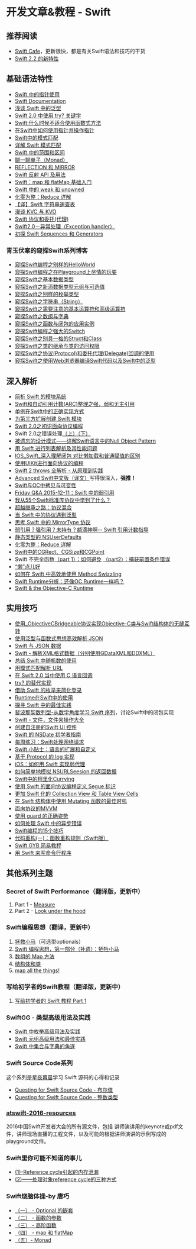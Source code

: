 # 开发文章&教程 - Swift
## 推荐阅读
- [Swift Cafe][1]，更新很快，都是有关Swift语法和技巧的干货
- [Swift 2.2 的新特性][2]

## 基础语法特性
- [Swift 中的指针使用][3]
- [Swift Documentation][4]
- [浅谈 Swift 中的泛型][5]
- [Swift 2.0 中使用 try? 关键字][6]
- [Swift:什么时候不适合使用函数式方法][7]
- [在Swift中如何使用指针并操作指针][8]
- [Swift中的模式匹配][9]
- [详解 Swift 模式匹配][10]
- [Swift 中的范围和区间][11]
- [聊一聊单子（Monad）][12]
- [REFLECTION 和 MIRROR][13]
- [Swift 反射 API 及用法][14]
- [Swift：map 和 flatMap 基础入门][15]
- [Swift 中的 weak 和 unowned][16]
- [化零为整：Reduce 详解][17]
- [【译】Swift 字符串速查表][18]
- [漫谈 KVC 与 KVO][19]
- [Swift 协议和委托(代理)][20]
- [Swift2.0－异常处理（Exception handler）][21]
- [初探 Swift Sequences 和 Generators][22]

### 青玉伏案的窥探Swift系列博客
- [窥探Swift编程之别样的HelloWorld][23]
- [窥探Swift编程之在Playground上尽情的玩耍][24]
- [窥探Swift之基本数据类型][25]
- [窥探Swift之新添数据类型元组与可选值][26]
- [窥探Swift之别样的枚举类型][27]
- [窥探Swift之字符串（String）][28]
- [窥探Swift之需要注意的基本运算符和高级运算符][29]
- [窥探Swift之数组与字典][30]
- [窥探Swift之函数与闭包的应用实例][31]
- [窥探Swift编程之强大的Switch][32]
- [窥探Swift之别具一格的Struct和Class][33]
- [窥探Swift之类的继承与类的访问权限][34]
- [窥探Swift之协议(Protocol)和委托代理(Delegate)回调的使用][35]
- [窥探Swift之使用Web浏览器编译Swift代码以及Swift中的泛型][36]


## 深入解析
- [简析 Swift 的模块系统][37]
- [Swift和自动引用计数(ARC)整理之强，弱和无主引用][38]
- [单例在Swift中的正确实现方式][39]
- [为第三方扩展创建 Swift 模块][40]
- [Swift 2.0之初识面向协议编程][41]
- Swift 2.0之错误处理[（上）][42][（下）][43]
- [被遗忘的设计模式——详解Swift语言中的Null Object Pattern][44]
- [用 Swift 进行列表解析及其性能问题][45]
- [IOS\_Swift\_深入理解闭包 对比懒加载和普通赋值的区别][46]
- [使用UIKit进行面向协议的编程][47]
- [Swift 2 throws 全解析 - 从原理到实践][48]
- [Advanced Swift中文版（译文）][49]写得很深入，**强推！**
- [Swift与OC中拷贝与可变性][50]
- [Friday Q&A 2015-12-11：Swift 中的弱引用][51]
- [我从55个Swift标准库协议中学到了什么？][52]
- [超越继承之路：协议混合][53]
- [当 Swift 中的协议遇到泛型][54]
- [思考 Swift 中的 MirrorType 协议][55]
- [弱引用？强引用？未持有？额滴神啊-- Swift 引用计数指导][56]
- [静态类型的 NSUserDefaults][57]
- [化零为整：Reduce 详解][58]
- [Swift中的CGRect、CGSize和CGPoint][59]
- Swift 不完全函数[（part 1）：如何避免][60] [（part2）：捕获前置条件错误][61]
- [“懒”点儿好][62]
- [如何在 Swift 中高效地使用 Method Swizzling][63]
- [Swift Runtime分析：还像OC Runtime一样吗？][64]
- [Swift & the Objective-C Runtime][65]

## 实用技巧
- [使用\_ObjectiveCBridgeable协议实现Objective-C类与Swift结构体的无缝互转][66]
- [使用泛型与函数式思想高效解析 JSON][67]
- [Swift 与 JSON 数据][68]
- [Swift - 解析XML格式数据（分别使用GDataXML和DDXML）][69]
- [总结 Swift 中随机数的使用][70]
- [用模式匹配解析 URL][71]
- [在 Swift 2.0 当中使用 C 语言回调][72]
- [try? 的替代实现][73]
- [借助 Swift 的枚举来简化登录][74]
- [Runtime在Swift中的使用][75]
- [探寻 Swift 中的最佳实践][76]
- [斐波那契数列型-从数学角度学习 Swift 序列][77]，讨论Swift中的闭包实现
- [Swift - 文件，文件夹操作大全][78]
- [创建自注册的Swift UI 控件][79]
- [Swift 的 NSDate 初学者指南][80]
- [每周练习：Swift处理网络请求][81]
- [Swift 小贴士：语言的扩展和自定义][82]
- [基于 Protocol 的 log 实现][83]
- [iOS：如何用 Swift 实现弱代理][84]
- [如何简单地模拟 NSURLSeesion 的返回数据][85]
- [Swift中的柯里化Currying][86]
- [使用 Swift 的面向协议编程定义 Segue 标识][87]
- [更加 Swift 化的 Collection View 和 Table View Cells][88]
- [在 Swift 结构体中使用 Mutating 函数的最佳时机][89]
- [面向协议的MVVM][90]
- [使用 guard 的正确姿势][91]
- [如何处理 Swift 中的异步错误][92]
- [Swift编程的15个技巧][93]
- [代码重构(一)：函数重构规则（Swift版）][94]
- [Swift GYB 简易教程][95]
- [用 Swift 来写命令行程序][96]

## 其他系列主题
### Secret of Swift Performance（翻译版，更新中）
1. Part 1 - [Measure][97]
2. Part 2 - [Look under the hood][98]

### Swift编程思想（翻译，更新中）
1. [拯救小马][99]（可选型optionals）
2. [Swift 编程思想，第一部分（补遗）：牺牲小马][100]
2. [数组的 Map 方法][101]
3. [结构体和类][102]
1. [map all the things!][103]

### 写给初学者的Swift教程（翻译版，更新中）
1. [写给初学者的 Swift 教程 Part 1][104]

### SwiftGG - 类型高级用法及实践
- [Swift 中枚举高级用法及实践][105]
- [Swift 元组高级用法和最佳实践][106]
- [Swift 中集合与字典的角逐][107]

### Swift Source Code系列
这个系列是[星夜暮晨][108]学习 Swift 源码的心得和记录
- [Questing for Swift Source Code - 布尔值][109]
- [Questing for Swift Source Code -  整数类型][110]

### [atswift-2016-resources][111]
2016中国Swift开发者大会的所有源文件，包括 讲师演讲用的keynote或pdf文件，讲师现场直播的工程文件，以及可能的根据讲师演讲的示例写成的playground文件。

### Swift里你可能不知道的事儿
- [(1)-Reference cycle引起的内存泄漏][112]
- [(2)——处理对象reference cycle的三种方式][113]

### Swift烧脑体操-by 唐巧
- [（一） - Optional 的嵌套][114]
- [（二） - 函数的参数][115]
- [（三） - 高阶函数][116]
- [（四） - map 和 flatMap][117]
- [（五）- Monad][118]

[1]:	http://swiftcafe.io/ "Swift Cafe"
[2]:	http://chengway.in/swift-2-2-de-xin-te-xing/
[3]:	http://onevcat.com/2015/01/swift-pointer/
[4]:	http://nshipster.cn/swift-documentation/
[5]:	http://swift.gg/2015/09/16/swift-generics/ "浅谈 Swift 中的泛型"
[6]:	http://swift.gg/2015/08/31/swift-2-lets-try/ "Swift 2.0 中使用 try? 关键字"
[7]:	http://swift.gg/2015/08/28/swift_when_the_functional_approach_is_not_right/ "Swift:什么时候不适合使用函数式方法"
[8]:	https://github.com/icepy/_posts/issues/3
[9]:	http://swift.gg/2015/10/16/swift-pattern-matching/ "Swift中的模式匹配"
[10]:	http://swift.gg/2015/10/27/swift-pattern-matching-in-detail/ "详解 Swift 模式匹配"
[11]:	http://swift.gg/2015/10/26/swift-ranges-and-intervals/ "Swift 中的范围和区间"
[12]:	http://swift.gg/2015/10/30/lets-talk-about-monads/ "聊一聊单子（Monad）"
[13]:	http://swifter.tips/reflect/
[14]:	http://swift.gg/2015/11/23/swift-reflection-api-what-you-can-do/ "Swift 反射 API 及用法"
[15]:	http://swift.gg/2015/11/26/swift-map-and-flatmap/ "Swift：map 和 flatMap 基础入门"
[16]:	http://swift.gg/2015/12/02/swift-weak-and-unowned/ "Swift 中的 weak 和 unowned"
[17]:	http://swift.gg/2015/12/10/reduce-all-the-things/ "化零为整：Reduce 详解"
[18]:	http://www.cocoachina.com/swift/20151218/14746.html
[19]:	http://swiftcafe.io/2016/01/03/kvc/ "漫谈 KVC 与 KVO"
[20]:	http://www.cnblogs.com/xilanglang/p/5143613.html "Swift 协议和委托(代理)"
[21]:	http://www.cnblogs.com/GarveyCalvin/p/5081608.html "Swift2.0－异常处理（Exception handler）"
[22]:	http://swift.gg/2016/03/10/experimenting-with-swift-2-sequencetype-generatortype/ "初探 Swift Sequences 和 Generators"
[23]:	http://www.cnblogs.com/ludashi/p/4451207.html "窥探Swift编程之别样的HelloWorld"
[24]:	http://www.cnblogs.com/ludashi/p/4451481.html "窥探Swift编程之在Playground上尽情的玩耍"
[25]:	http://www.cnblogs.com/ludashi/p/4454496.html "窥探Swift之基本数据类型"
[26]:	http://www.cnblogs.com/ludashi/p/4711010.html "窥探Swift之新添数据类型元组与可选值"
[27]:	http://www.cnblogs.com/ludashi/p/4721158.html "窥探Swift之别样的枚举类型"
[28]:	http://www.cnblogs.com/ludashi/p/4725018.html "窥探Swift之字符串（String）"
[29]:	http://www.cnblogs.com/ludashi/p/4963036.html "窥探Swift之需要注意的基本运算符和高级运算符"
[30]:	http://www.cnblogs.com/ludashi/p/5006321.html "窥探Swift之数组与字典"
[31]:	http://www.cnblogs.com/ludashi/p/4968837.html "窥探Swift之函数与闭包的应用实例"
[32]:	http://www.cnblogs.com/ludashi/p/5033542.html "窥探Swift编程之强大的Switch"
[33]:	http://www.cnblogs.com/ludashi/p/5044196.html "窥探Swift之别具一格的Struct和Class"
[34]:	http://www.cnblogs.com/ludashi/p/5048831.html "窥探Swift之类的继承与类的访问权限"
[35]:	http://www.cnblogs.com/ludashi/p/5057858.html "窥探Swift之协议(Protocol)和委托代理(Delegate)回调的使用"
[36]:	http://www.cnblogs.com/ludashi/p/5066286.html "窥探Swift之使用Web浏览器编译Swift代码以及Swift中的泛型"
[37]:	http://www.cocoachina.com/industry/20140621/8904.html
[38]:	http://www.devtf.cn/?p=462
[39]:	http://www.devtf.cn/?p=937
[40]:	http://andelf.github.io/blog/2015/01/23/swift-3rd-library-install-as-swift-modules/
[41]:	http://www.swiftyper.com/Swift/introducing-protocol-oriented-programming-in-swift-2.html "Swift 2.0之初识面向协议编程"
[42]:	http://www.swiftyper.com/Swift/swift2_error_handling.html
[43]:	http://www.swiftyper.com/Swift/swift2_error_handling_part_2.html
[44]:	http://www.csdn.net/article/2015-11-17/2826234-null-object-pattern-in-swift
[45]:	http://swift.gg/2015/10/29/list-comprehensions-and-performance-with-swift/ "用 Swift 进行列表解析及其性能问题"
[46]:	http://blog.csdn.net/zimo2013/article/details/50073691 "IOS_Swift_深入理解闭包 对比懒加载和普通赋值的区别"
[47]:	http://www.cocoachina.com/ios/20151208/14581.html
[48]:	http://www.ibm.com/developerworks/cn/mobile/mo-cn-swift/index.html "Swift 2 throws 全解析 - 从原理到实践"
[49]:	http://www.jianshu.com/p/18744b078508 "Advanced Swift中文版"
[50]:	http://649395594.github.io/blog/2015/12/23/swiftyu-oczhong-kao-bei-yu-ke-bian-xing/ "Swift与OC中拷贝与可变性"
[51]:	http://swift.gg/2015/12/28/friday-qa-2015-12-11-swift-weak-references/ "Friday Q&A 2015-12-11：Swift 中的弱引用"
[52]:	http://www.cocoachina.com/swift/20160107/14868.html
[53]:	http://chengway.in/chao-yue-ji-cheng-zhi-lu-xie-yi-hun-he/
[54]:	http://chengway.in/dang-swift-zhong-de-fan-xing-yu-dao-xie-yi/
[55]:	http://segmentfault.com/a/1190000004388185 "思考 Swift 中的 MirrorType 协议"
[56]:	http://www.cocoachina.com/swift/20160202/15182.html
[57]:	http://swift.gg/2016/02/17/nsuserdefaults-static/ "静态类型的 NSUserDefaults"
[58]:	http://swift.gg/2015/12/10/reduce-all-the-things/ "化零为整：Reduce 详解"
[59]:	http://www.jianshu.com/p/da3c2c30e072 "Swift中的CGRect、CGSize和CGPoint"
[60]:	http://www.cocoachina.com/swift/20160321/15729.html
[61]:	http://www.cocoachina.com/swift/20160323/15751.html
[62]:	http://swift.gg/2016/03/25/being-lazy/ "“懒”点儿好"
[63]:	http://swift.gg/2016/03/29/effective-method-swizzling-with-swift/ "如何在 Swift 中高效地使用 Method Swizzling"
[64]:	http://mp.weixin.qq.com/s?__biz=MzA3ODg4MDk0Ng==&mid=403153173&idx=1&sn=c631f95b28a0eb4b842a9494e43a30e5
[65]:	http://nshipster.cn/swift-objc-runtime/ "Swift & the Objective-C Runtime"
[66]:	http://southpeak.github.io/blog/2015/10/26/objectivecbridgeable-protocol-for-objectivec-class-and-swift-struct/
[67]:	http://codebuild.me/2015/09/14/efficient-json-in-swift-with-functional-concepts-and-generics/
[68]:	http://swiftcafe.io/2015/07/18/swift-json/
[69]:	http://www.hangge.com/blog/cache/detail_646.html
[70]:	http://www.cocoachina.com/swift/20151013/13624.html
[71]:	http://swift.gg/2015/09/15/urls-and-pattern-matching/
[72]:	http://swift.gg/2015/11/11/c-callbacks-in-swift/ "在 Swift 2.0 当中使用 C 语言回调"
[73]:	http://swift.gg/2015/10/13/alternatives-to-try-swiftlang/ "try? 的替代实现"
[74]:	https://realm.io/cn/news/david-east-simplifying-login-swift-enums/ "借助 Swift 的枚举来简化登录"
[75]:	https://github.com/icepy/_posts/issues/8
[76]:	https://realm.io/cn/news/gotocph-ash-furrow-best-practices-swift/ "探寻 Swift 中的最佳实践"
[77]:	http://swift.gg/2015/12/04/the-fibonacci-sequencetype/ "斐波那契数列型-从数学角度学习 Swift 序列"
[78]:	http://www.hangge.com/blog/cache/detail_527.html "Swift - 文件，文件夹操作大全"
[79]:	http://www.devtf.cn/?p=1162 "创建自注册的Swift UI 控件"
[80]:	http://swift.gg/2015/12/14/a-beginners-guide-to-nsdate-in-swift/ "Swift 的 NSDate 初学者指南"
[81]:	https://github.com/icepy/_posts/issues/10 "每周练习：Swift处理网络请求"
[82]:	http://www.cocoachina.com/swift/20151223/14774.html
[83]:	http://www.cocoachina.com/swift/20160118/14935.html
[84]:	http://swift.gg/2016/01/19/ios-weak-delegates-swift/ "iOS：如何用 Swift 实现弱代理"
[85]:	http://swift.gg/2016/01/22/an-easy-way-to-stub-nsurlsession/ "如何简单地模拟 NSURLSeesion 的返回数据"
[86]:	http://segmentfault.com/a/1190000004340919 "Swift中的柯里化Currying"
[87]:	http://swift.gg/2016/02/01/protocol-oriented-segue-identifiers-swift/ "使用 Swift 的面向协议编程定义 Segue 标识"
[88]:	http://swift.gg/2016/02/02/being-swifty-with-collection-view-and-table-view-cells/ "更加 Swift 化的 Collection View 和 Table View Cells"
[89]:	http://swift.gg/2016/02/06/when-to-use-mutating-functions-in-swift-structs/ "在 Swift 结构体中使用 Mutating 函数的最佳时机"
[90]:	http://liuduo.me/2015/12/13/pomvvm/ "面向协议的MVVM"
[91]:	http://swift.gg/2016/02/14/swift-guard-radix/ "使用 guard 的正确姿势"
[92]:	http://swift.gg/2016/02/16/async-errors/ "如何处理 Swift 中的异步错误"
[93]:	http://geek.csdn.net/news/detail/58593
[94]:	http://www.cnblogs.com/ludashi/p/5223241.html "代码重构(一)：函数重构规则（Swift版）"
[95]:	http://swift.gg/2016/03/04/a-short-swift-gyb-tutorial/ "Swift GYB 简易教程"
[96]:	http://swift.gg/2016/03/28/command-line-utilities-in-swift/ "用 Swift 来写命令行程序"
[97]:	http://southpeak.github.io/blog/2015/11/05/secret-of-swift-performance-part-1/
[98]:	http://southpeak.github.io/blog/2015/11/05/secret-of-swift-performance-part-2/
[99]:	http://swift.gg/2015/09/29/thinking-in-swift-1/ "Swift 编程思想，第一部分：拯救小马"
[100]:	http://swift.gg/2016/03/21/thinking-in-swift-1-addendum/ "Swift 编程思想，第一部分（补遗）：牺牲小马"
[101]:	http://swift.gg/2015/10/09/thinking-in-swift-2/ "Swift 编程思想，第二部分：数组的 Map 方法"
[102]:	http://alisoftware.github.io/swift/2015/10/03/thinking-in-swift-3/ "Swift编程思想第三部分：结构体和类"
[103]:	http://swift.gg/2015/10/22/thinking-in-swift-4/ "Swift 编程思想 Part 4：map all the things!"
[104]:	http://swift.gg/2015/11/13/swift-tutorial-for-beginners-part-1/ "写给初学者的 Swift 教程 Part 1"
[105]:	http://swift.gg/2015/11/20/advanced-practical-enum-examples/ "Swift 中枚举高级用法及实践"
[106]:	http://swift.gg/2015/10/10/tuples-swift-advanced-usage-best-practices/ "Swift 元组高级用法和最佳实践"
[107]:	http://swift.gg/2016/01/20/sets-vs-dictionaries-smackdown-in-swiftlang/ "Swift 中集合与字典的角逐"
[108]:	http://www.jianshu.com/users/ef1058d2d851 "星夜暮晨"
[109]:	http://www.jianshu.com/p/217510b270f1 "Questing for Swift Source Code - 布尔值"
[110]:	http://www.jianshu.com/p/ae67b4d37159 "Questing for Swift Source Code -  整数类型"
[111]:	https://github.com/atConf/atswift-2016-resources "atswift-2016-resources"
[112]:	http://segmentfault.com/a/1190000004331260 "Swift里你可能不知道的事儿(1)-Reference cycle引起的内存泄漏"
[113]:	http://segmentfault.com/a/1190000004345727 "Swift里你可能不知道的事儿(2)——处理对象reference cycle的三种方式"
[114]:	http://www.infoq.com/cn/articles/swift-brain-gym-optional
[115]:	http://www.infoq.com/cn/articles/swift-brain-gym-arguments?utm_campaign=rightbar_v2&utm_source=infoq&utm_medium=articles_link&utm_content=link_text "Swift 烧脑体操（二） - 函数的参数"
[116]:	http://www.infoq.com/cn/articles/swift-brain-gym-high-order-function?utm_campaign=rightbar_v2&utm_source=infoq&utm_medium=articles_link&utm_content=link_text "Swift 烧脑体操（三） - 高阶函数"
[117]:	http://www.infoq.com/cn/articles/swift-brain-gym-map-and-flatmap?utm_campaign=rightbar_v2&utm_source=infoq&utm_medium=articles_link&utm_content=link_text "Swift 烧脑体操（四） - map 和 flatMap"
[118]:	http://www.infoq.com/cn/articles/swift-brain-gym-monad?utm_campaign=rightbar_v2&utm_source=infoq&utm_medium=articles_link&utm_content=link_text "Swift 烧脑体操（五）- Monad"
